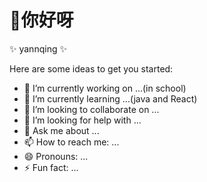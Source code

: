 # 👋你好呀


✨ yannqing ✨ 

Here are some ideas to get you started:

- 🔭 I’m currently working on ...(in school)
- 🌱 I’m currently learning ...(java and React)
- 👯 I’m looking to collaborate on ...
- 🤔 I’m looking for help with ...
- 💬 Ask me about ...
- 📫 How to reach me: ...
- 😄 Pronouns: ...
- ⚡ Fun fact: ...

